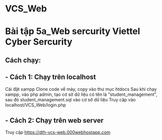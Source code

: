 # VCS_Web
# Bài tập 5a_Web sercurity Viettel Cyber Sercurity
## Cách chạy:
## - Cách 1: Chạy trên localhost
Cài đặt xampp
Clone code về máy, copy vào thư mục htdocs
Sau khi chạy xampp, vào php admin, tạo cơ sở dữ liệu có tên là "student_management", sau đó student_management.sql vào cơ sở dữ liệu
Truy cập vào localhost/VCS_Web/login.php
## - Cách 2: Chạy trên web server
Truy cập https://dth-vcs-web.000webhostapp.com
